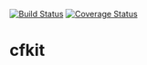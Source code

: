 [![Build Status](https://travis-ci.org/st3v/cfkit.svg?branch=master)](https://travis-ci.org/st3v/cfkit)
[![Coverage Status](https://coveralls.io/repos/st3v/cfkit/badge.svg?branch=error-pages&service=github)](https://coveralls.io/github/st3v/cfkit?branch=master)

# cfkit
